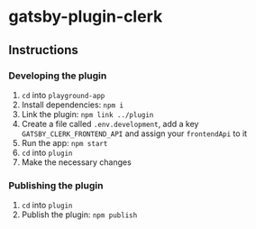 # gatsby-plugin-clerk

## Instructions

### Developing the plugin

1. `cd` into `playground-app`
2. Install dependencies: `npm i`
3. Link the plugin: `npm link ../plugin`
4. Create a file called `.env.development`, add a key `GATSBY_CLERK_FRONTEND_API` and assign your `frontendApi` to it
5. Run the app: `npm start`
6. `cd` into `plugin`
7. Make the necessary changes

### Publishing the plugin

1. `cd` into `plugin`
2. Publish the plugin: `npm publish`
